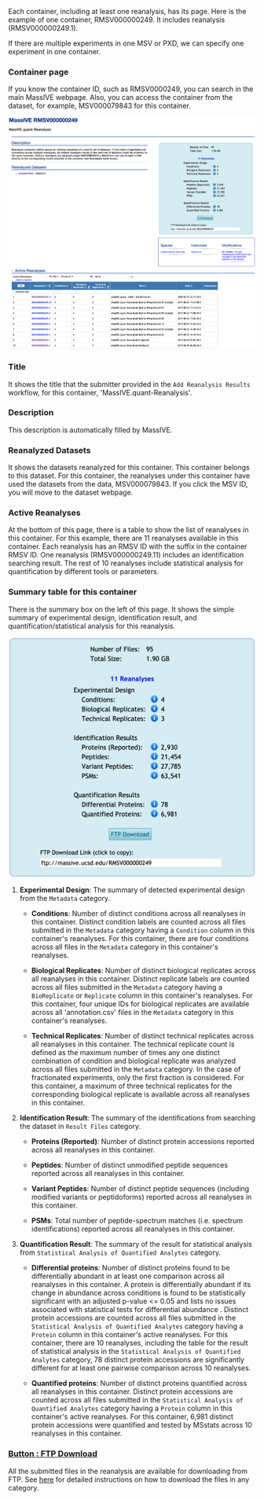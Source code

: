 
Each container, including at least one reanalysis, has its page. Here is the example of one container, RMSV000000249. It includes reanalysis (RMSV000000249.1).

If there are multiple experiments in one MSV or PXD, we can specify one experiment in one container.

### Container page
If you know the container ID, such as RMSV0000249, you can search in the main MassIVE webpage. Also, you can access the container from the dataset, for example, MSV000079843 for this container.

![](img/access_quant_reanalyses/container_webpage.png)


### Title

It shows the title that the submitter provided in the `Add Reanalysis Results` workflow, for this container, 'MassIVE.quant-Reanalysis'.


### Description

This description is automatically filled by MassIVE.


### Reanalyzed Datasets

It shows the datasets reanalyzed for this container. This container belongs to this dataset. For this container, the reanalyses under this container have used the datasets from the data, MSV000079843. If you click the MSV ID, you will move to the dataset webpage.


### Active Reanalyses

At the bottom of this page, there is a table to show the list of reanalyses in this container. For this example, there are 11 reanalyses available in this container. Each reanalysis has an RMSV ID with the suffix in the container RMSV ID. One reanalysis (RMSV000000249.11) includes an identification searching result. The rest of 10 reanalyses include statistical analysis for quantification by different tools or parameters.


### Summary table for this container

There is the summary box on the left of this page. It shows the simple summary of experimental design, identification result, and quantification/statistical analysis for this reanalysis.

![](img/access_quant_reanalyses/container_summary_table.png)


1. **Experimental Design**: The summary of detected experimental design from the `Metadata` category.

    - **Conditions**: Number of distinct conditions across all reanalyses in this container. Distinct condition labels are counted across all files submitted in the `Metadata` category having a `Condition` column in this container's reanalyses. For this container, there are four conditions across all files in the `Metadata` category in this container's reanalyses.

    - **Biological Replicates**: Number of distinct biological replicates across all reanalyses in this container. Distinct replicate labels are counted across all files submitted in the `Metadata` category having a `BioReplicate` or `Replicate` column in this container's reanalyses. For this container, four unique IDs for biological replicates are available across all 'annotation.csv' files in the `Metadata` category in this container's reanalyses.

    - **Technical Replicates**: Number of distinct technical replicates across all reanalyses in this container. The technical replicate count is defined as the maximum number of times any one distinct combination of condition and biological replicate was analyzed across all files submitted in the `Metadata` category. In the case of fractionated experiments, only the first fraction is considered. For this container, a maximum of three technical replicates for the corresponding biological replicate is available across all reanalyses in this container.

2. **Identification Result**: The summary of the identifications from searching the dataset in `Result Files` category.

    - **Proteins (Reported)**: Number of distinct protein accessions reported across all reanalyses in this container.
    
    - **Peptides**: Number of distinct unmodified peptide sequences reported across all reanalyses in this container.
    
    - **Variant Peptides**: Number of distinct peptide sequences (including modified variants or peptidoforms) reported across all reanalyses in this container.
    
    - **PSMs**: Total number of peptide-spectrum matches (i.e. spectrum identifications) reported across all reanalyses in this container.

3. **Quantification Result**: The summary of the result for statistical analysis from `Statistical Analysis of Quantified Analytes` category.

    - **Differential proteins**: Number of distinct proteins found to be differentially abundant in at least one comparison across all reanalyses in this container. A protein is differentially abundant if its change in abundance across conditions is found to be statistically significant with an adjusted p-value <= 0.05 and lists no issues associated with statistical tests for differential abundance . Distinct protein accessions are counted across all files submitted in the `Statistical Analysis of Quantified Analytes` category having a `Protein` column in this container's active reanalyses. For this container, there are 10 reanalyses, including the table for the result of statistical analysis in the `Statistical Analysis of Quantified Analytes` category, 78 distinct protein accessions are significantly different for at least one pairwise comparison across 10 reanalyses.

    - **Quantified proteins**: Number of distinct proteins quantified across all reanalyses in this container. Distinct protein accessions are counted across all files submitted in the `Statistical Analysis of Quantified Analytes` category having a `Protein` column in this container's active reanalyses. For this container, 6,981 distinct protein accessions were quantified and tested by MSstats across 10 reanalyses in this container.
    

### [Button : FTP Download](2_download_files.md)

All the submitted files in the reanalysis are available for downloading from FTP. See [here](2_download_files.md) for detailed instructions on how to download the files in any category.


